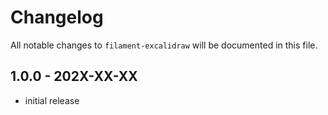 # Changelog

All notable changes to `filament-excalidraw` will be documented in this file.

## 1.0.0 - 202X-XX-XX

- initial release
